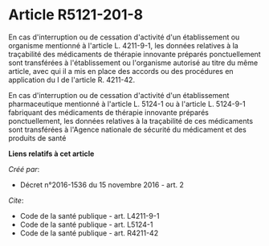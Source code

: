 # Article R5121-201-8

En cas d'interruption ou de cessation d'activité d'un établissement ou organisme mentionné à l'article L. 4211-9-1, les
données relatives à la traçabilité des médicaments de thérapie innovante préparés ponctuellement sont transférées à
l'établissement ou l'organisme autorisé au titre du même article, avec qui il a mis en place des accords ou des procédures en
application du I de l'article R. 4211-42. 

En cas d'interruption ou de cessation d'activité d'un établissement pharmaceutique mentionné à l'article L. 5124-1 ou à
l'article L. 5124-9-1 fabriquant des médicaments de thérapie innovante préparés ponctuellement, les données relatives à la
traçabilité de ces médicaments sont transférées à l'Agence nationale de sécurité du médicament et des produits de santé

**Liens relatifs à cet article**

_Créé par_:

  - Décret n°2016-1536 du 15 novembre 2016 - art. 2

_Cite_:

  - Code de la santé publique - art. L4211-9-1
  - Code de la santé publique - art. L5124-1
  - Code de la santé publique - art. R4211-42
